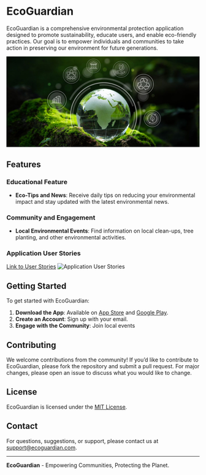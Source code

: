 # EcoGuardian


EcoGuardian is a comprehensive environmental protection application designed to promote sustainability, educate users, and enable eco-friendly practices. Our goal is to empower individuals and communities to take action in preserving our environment for future generations.

![Our Environment](https://github.com/ArnoldHarun/EcoGuard/blob/main/background%202.jpg)

## Features

### Educational Feature
- **Eco-Tips and News**: Receive daily tips on reducing your environmental impact and stay updated with the latest environmental news.

### Community and Engagement
- **Local Environmental Events**: Find information on local clean-ups, tree planting, and other environmental activities.

### Application User Stories
[Link to User Stories](https://docs.google.com/spreadsheets/d/1cVgTgZp_q4qycx1EeAeuK6157S5aiJBwltxDus9wq9M/edit?usp=sharing)
![Application User Stories](https://github.com/ArnoldHarun/EcoGuardian/blob/main/user%20stories.png)


## Getting Started

To get started with EcoGuardian:

1. **Download the App**: Available on [App Store](#) and [Google Play](#).
2. **Create an Account**: Sign up with your email.
3. **Engage with the Community**: Join local events

## Contributing

We welcome contributions from the community! If you’d like to contribute to EcoGuardian, please fork the repository and submit a pull request. For major changes, please open an issue to discuss what you would like to change.

## License

EcoGuardian is licensed under the [MIT License](LICENSE).

## Contact

For questions, suggestions, or support, please contact us at [support@ecoguardian.com](mailto:support@ecoguardian.com).

---

**EcoGuardian** - Empowering Communities, Protecting the Planet.

